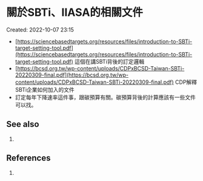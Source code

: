 # 關於SBTi、IIASA的相關文件
Created: 2022-10-07 23:15

- [https://sciencebasedtargets.org/resources/files/introduction-to-SBTi-target-setting-tool.pdf](https://sciencebasedtargets.org/resources/files/introduction-to-SBTi-target-setting-tool.pdf) 這個在講SBTi背後的訂定邏輯
- [https://bcsd.org.tw/wp-content/uploads/CDPxBCSD-Taiwan-SBTi-20220309-final.pdf](https://bcsd.org.tw/wp-content/uploads/CDPxBCSD-Taiwan-SBTi-20220309-final.pdf) CDP解釋SBTi企業如何加入的文件
- 訂定每年下降速率這件事，跟碳預算有關。碳預算背後的計算應該有一些文件可以找。

## See also
1. 

## References
1. 